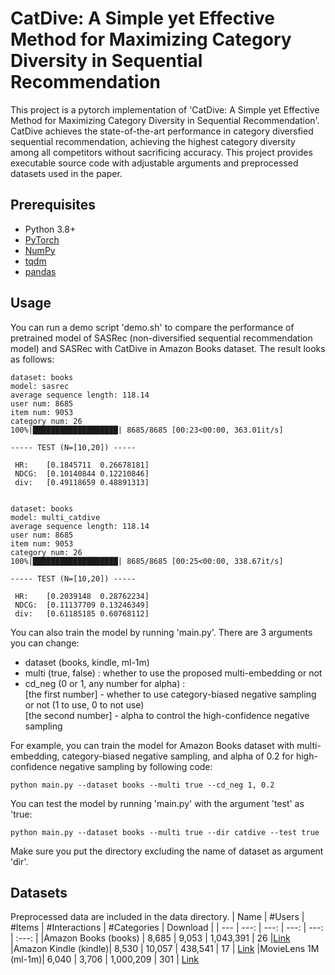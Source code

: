 # CatDive: A Simple yet Effective Method for Maximizing Category Diversity in Sequential Recommendation

This project is a pytorch implementation of 'CatDive: A Simple yet Effective Method for Maximizing Category Diversity in Sequential Recommendation'.
CatDive achieves the state-of-the-art performance in category diversfied sequential recommendation, achieving the highest category diversity among all competitors without sacrificing accuracy.
This project provides executable source code with adjustable arguments and preprocessed datasets used in the paper.

## Prerequisites

- Python 3.8+
- [PyTorch](https://pytorch.org/)
- [NumPy](https://numpy.org/)
- [tqdm](https://tqdm.github.io/)
- [pandas](https://pandas.pydata.org)

## Usage
You can run a demo script 'demo.sh' to compare the performance of pretrained model of SASRec (non-diversified sequential recommendation model) and SASRec with CatDive in Amazon Books dataset.
The result looks as follows:
```
dataset: books
model: sasrec
average sequence length: 118.14
user num: 8685
item num: 9053
category num: 26
100%|███████████████████| 8685/8685 [00:23<00:00, 363.01it/s]

----- TEST (N=[10,20]) ----- 

 HR:    [0.1845711  0.26678181] 
 NDCG:  [0.10140844 0.12210846] 
 div:   [0.49118659 0.48891313] 


dataset: books
model: multi_catdive
average sequence length: 118.14
user num: 8685
item num: 9053
category num: 26
100%|███████████████████| 8685/8685 [00:25<00:00, 338.67it/s]

----- TEST (N=[10,20]) ----- 

 HR:    [0.2039148  0.28762234] 
 NDCG:  [0.11137709 0.13246349] 
 div:   [0.61185185 0.60768112] 
```

You can also train the model by running 'main.py'.
There are 3 arguments you can change:
- dataset (books, kindle, ml-1m)
- multi (true, false)
    : whether to use the proposed multi-embedding or not
- cd_neg (0 or 1, any number for alpha)
    : <br/> [the first number] - whether to use category-biased negative sampling or not (1 to use, 0 to not use)
      <br/> [the second number] - alpha to control the high-confidence negative sampling

For example, you can train the model for Amazon Books dataset with multi-embedding, category-biased negative sampling, and alpha of 0.2 for high-confidence negative sampling by following code:
```
python main.py --dataset books --multi true --cd_neg 1, 0.2
```


You can test the model by running 'main.py' with the argument 'test' as 'true:
```
python main.py --dataset books --multi true --dir catdive --test true
```
Make sure you put the directory excluding the name of dataset as argument 'dir'.

## Datasets
Preprocessed data are included in the data directory.
| Name | #Users | #Items | #Interactions | #Categories | Download |
| --- | ---: | ---: | ---: | ---: | :---: |
|Amazon Books (books) | 8,685 | 9,053 | 1,043,391 | 26 |[Link](https://nijianmo.github.io/amazon/index.html)
|Amazon Kindle (kindle)| 8,530 | 10,057 | 438,541 | 17 | [Link](https://nijianmo.github.io/amazon/index.html)
|MovieLens 1M (ml-1m)| 6,040 | 3,706 | 1,000,209 | 301 | [Link](https://grouplens.org/datasets/movielens/1m/)
